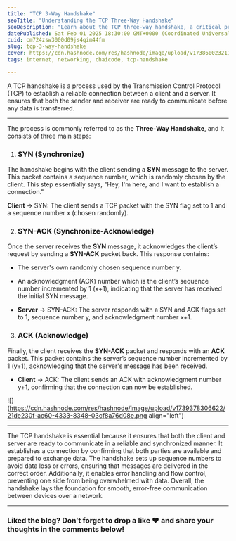 ```yaml
---
title: "TCP 3-Way Handshake"
seoTitle: "Understanding the TCP Three-Way Handshake"
seoDescription: "Learn about the TCP three-way handshake, a critical process in establishing reliable communication between client and server. "
datePublished: Sat Feb 01 2025 18:30:00 GMT+0000 (Coordinated Universal Time)
cuid: cm724zsw3000d09js4qim44fm
slug: tcp-3-way-handshake
cover: https://cdn.hashnode.com/res/hashnode/image/upload/v1738600232117/361d57b7-6170-48f6-aec5-9a3ba0c91c25.webp
tags: internet, networking, chaicode, tcp-handshake

---
```


A TCP handshake is a process used by the Transmission Control Protocol (TCP) to establish a reliable connection between a client and a server. It ensures that both the sender and receiver are ready to communicate before any data is transferred.

---

The process is commonly referred to as the **Three-Way Handshake**, and it consists of three main steps:

1. ### SYN (Synchronize)
    

The handshake begins with the client sending a **SYN** message to the server. This packet contains a sequence number, which is randomly chosen by the client. This step essentially says, "Hey, I'm here, and I want to establish a connection."

**Client** → SYN: The client sends a TCP packet with the SYN flag set to 1 and a sequence number x (chosen randomly).

2. ### SYN-ACK (Synchronize-Acknowledge)
    

Once the server receives the **SYN** message, it acknowledges the client’s request by sending a **SYN-ACK** packet back. This response contains:

* The server's own randomly chosen sequence number y.
    
* An acknowledgment (ACK) number which is the client’s sequence number incremented by 1 (x+1), indicating that the server has received the initial SYN message.
    
* **Server** → SYN-ACK: The server responds with a SYN and ACK flags set to 1, sequence number y, and acknowledgment number x+1.
    

3. ### ACK (Acknowledge)
    

Finally, the client receives the **SYN-ACK** packet and responds with an **ACK** packet. This packet contains the server’s sequence number incremented by 1 (y+1), acknowledging that the server's message has been received.

* **Client** → ACK: The client sends an ACK with acknowledgment number y+1, confirming that the connection can now be established.
    

![](https://cdn.hashnode.com/res/hashnode/image/upload/v1739378306622/21de230f-ac60-4333-8348-03cf8a76d08e.png align="left")

---

The TCP handshake is essential because it ensures that both the client and server are ready to communicate in a reliable and synchronized manner. It establishes a connection by confirming that both parties are available and prepared to exchange data. The handshake sets up sequence numbers to avoid data loss or errors, ensuring that messages are delivered in the correct order. Additionally, it enables error handling and flow control, preventing one side from being overwhelmed with data. Overall, the handshake lays the foundation for smooth, error-free communication between devices over a network.

---

### Liked the blog? Don’t forget to drop a like ❤️ and share your thoughts in the comments below!